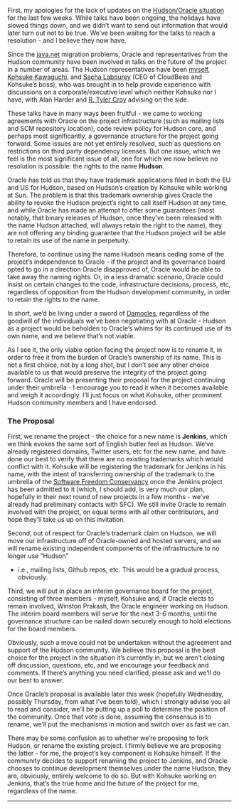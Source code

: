 First, my apologies for the lack of updates on the [Hudson/Oracle situation](http://hudson-labs.org/content/whos-driving-thing) for the last few weeks. While talks have been ongoing, the holidays have slowed things down, and we didn’t want to send out information that would later turn out not to be true. We’ve been waiting for the talks to reach a resolution - and I believe they now have.

Since the [java.net](http://www.java.net) migration problems, Oracle and representatives from the Hudson community have been involved in talks on the future of the project in a number of areas. The Hudson representatives have been [myself](http://twitter.com/abayer), [Kohsuke Kawaguchi](http://twitter.com/kohsukekawa), and [Sacha Labourey](https://twitter.com/SachaLabourey) (CEO of CloudBees and Kohsuke’s boss), who was brought in to help provide experience with discussions on a corporate/executive level which neither Kohsuke nor I have, with Alan Harder and [R. Tyler Croy](http://twitter.com/agentdero) advising on the side.

These talks have in many ways been fruitful - we came to working agreements with Oracle on the project infrastructure (such as mailing lists and SCM repository location), code review policy for Hudson core, and perhaps most significantly, a governance structure for the project going forward. Some issues are not yet entirely resolved, such as questions on restrictions on third party dependency licenses. But one issue, which we feel is the most significant issue of all, one for which we now believe no resolution is possible: the rights to the name **Hudson**.

Oracle has told us that they have trademark applications filed in both the EU and US for Hudson, based on Hudson’s creation by Kohsuke while working at Sun. The problem is that this trademark ownership gives Oracle the ability to revoke the Hudson project’s right to call itself Hudson at any time, and while Oracle has made an attempt to offer some guarantees (most notably, that binary releases of Hudson, once they’ve been released with the name Hudson attached, will always retain the right to the name), they are not offering any binding guarantee that the Hudson project will be able to retain its use of the name in perpetuity.

Therefore, to continue using the name Hudson means ceding some of the project’s independence to Oracle - if the project and its governance board opted to go in a direction Oracle disapproved of, Oracle would be able to take away the naming rights. Or, in a less dramatic scenario, Oracle could insist on certain changes to the code, infrastructure decisions, process, etc, regardless of opposition from the Hudson development community, in order to retain the rights to the name.

In short, we’d be living under a sword of [Damocles](https://secure.wikimedia.org/wikipedia/en/wiki/Damocles), regardless of the goodwill of the individuals we’ve been negotiating with at Oracle - Hudson as a project would be beholden to Oracle’s whims for its continued use of its own name, and we believe that’s not viable.

As I see it, the only viable option facing the project now is to rename it, in order to free it from the burden of Oracle’s ownership of its name. This is not a first choice, not by a long shot, but I don’t see any other choice available to us that would preserve the integrity of the project going forward. Oracle will be presenting their proposal for the project continuing under their umbrella - I encourage you to read it when it becomes available and weigh it accordingly. I’ll just focus on what Kohsuke, other prominent Hudson community members and I have endorsed.

### The Proposal

First, we rename the project - the choice for a new name is **Jenkins**, which we think evokes the same sort of English butler feel as Hudson. We’ve already registered domains, Twitter users, etc for the new name, and have done our best to verify that there are no existing trademarks which would conflict with it. Kohsuke will be registering the trademark for Jenkins in his name, with the intent of transferring ownership of the trademark to the umbrella of the [Software Freedom Conservancy](http://www.sfconservancy.org/) once the Jenkins project has been admitted to it (which, I should add, is very much our plan, hopefully in their next round of new projects in a few months - we’ve already had preliminary contacts with SFC). We still invite Oracle to remain involved with the project, on equal terms with all other contributors, and hope they’ll take us up on this invitation.

Second, out of respect for Oracle’s trademark claim on Hudson, we will move our infrastructure off of Oracle-owned and hosted servers, and we will rename existing independent components of the infrastructure to no longer use “Hudson”

- i.e., mailing lists, Github repos, etc. This would be a gradual process, obviously.

Third, we will put in place an interim governance board for the project, consisting of three members - myself, Kohsuke and, if Oracle elects to remain involved, Winston Prakash, the Oracle engineer working on Hudson. The interim board members will serve for the next 3-6 months, until the governance structure can be nailed down securely enough to hold elections for the board members.

Obviously, such a move could not be undertaken without the agreement and support of the Hudson community. We believe this proposal is the best choice for the project in the situation it’s currently in, but we aren’t closing off discussion, questions, etc, and we encourage your feedback and comments. If there’s anything you need clarified, please ask and we’ll do our best to answer.

Once Oracle’s proposal is available later this week (hopefully Wednesday, possibly Thursday, from what I’ve been told), which I strongly advise you all to read and consider, we’ll be putting up a poll to determine the position of the community. Once that vote is done, assuming the consensus is to rename, we’ll put the mechanisms in motion and switch over as fast we can.

There may be some confusion as to whether we’re proposing to fork Hudson, or rename the existing project. I firmly believe we are proposing the latter - for me, the project’s key component is Kohsuke himself. If the community decides to support renaming the project to Jenkins, and Oracle chooses to continue development themselves under the name Hudson, they are, obviously, entirely welcome to do so. But with Kohsuke working on Jenkins, that’s the true home and the future of the project for me, regardless of the name.

---

